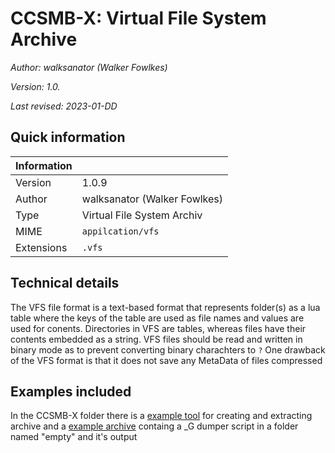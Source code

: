 # CCSMB-X: Virtual File System Archive

*Author: walksanator (Walker Fowlkes)*

*Version: 1.0.*
     
*Last revised: 2023-01-DD*

## Quick information

| Information |                              |
| ----------- | -----------------------------|
| Version     | 1.0.9                        |
| Author      | walksanator (Walker Fowlkes) |
| Type        | Virtual File System Archiv   |
| MIME        | `appilcation/vfs`            |
| Extensions  | `.vfs`                       |

## Technical details

The VFS file format is a text-based format that represents folder(s) as a lua table
where the keys of the table are used as file names and values are used for conents.
Directories in VFS are tables, whereas files have their contents embedded as a string.
VFS files should be read and written in binary mode as to prevent converting binary charachters to `?`
One drawback of the VFS format is that it does not save any MetaData of files compressed

## Examples included

In the CCSMB-X folder there is a [example tool](./CCSMB-X/vfstool.lua) for creating and extracting archive
and a [example archive](./CCSMB-X/Example1.vfs) containg a _G dumper script in a folder named "empty" and it's output
